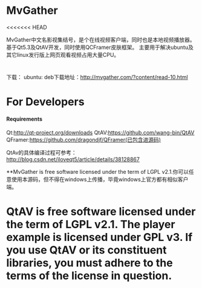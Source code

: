 MvGather
========

<<<<<<< HEAD

MvGather中文名影视集结号，是个在线视频客户端，同时也是本地视频播放器。
基于Qt5.3及QtAV开发，同时使用QCFramer皮肤框架。
主要用于解决ubuntu及其它linux发行版上网页观看视频占用大量CPU。

#
下载：
ubuntu:
deb下载地址：http://mvgather.com/?content/read-10.html

# For Developers
#### Requirements
Qt:http://qt-project.org/downloads
QtAV:https://github.com/wang-bin/QtAV
QFramer:https://github.com/dragondjf/QFramer(已包含进源码)

QtAv的具体编译过程可参考：http://blog.csdn.net/iloveqt5/article/details/38128867

**MvGather is free software licensed under the term of LGPL v2.1.你可以任意使用本源码，但不得在windows上传播，毕竟windows上官方都有相似客户端。

**QtAV is free software licensed under the term of LGPL v2.1. The player example is licensed under GPL v3.  If you use QtAV or its constituent libraries,
you must adhere to the terms of the license in question.**
=======

